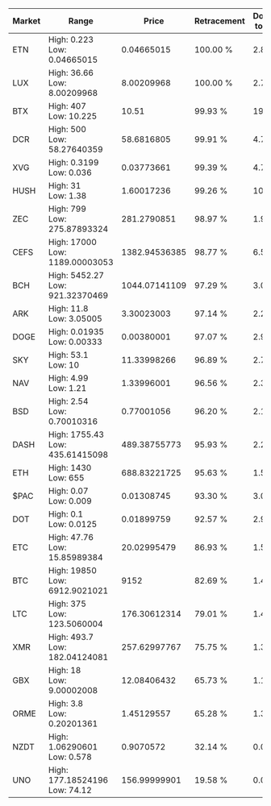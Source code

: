 | Market | Range | Price| Retracement | Doubles to 50% |
| --- | --- | --- | --- | --- |
| ETN | High: 0.223<br />Low: 0.04665015 | 0.04665015 | 100.00 % | 2.89 |
| LUX | High: 36.66<br />Low: 8.00209968 | 8.00209968 | 100.00 % | 2.79 |
| BTX | High: 407<br />Low: 10.225 | 10.51 | 99.93 % | 19.85 |
| DCR | High: 500<br />Low: 58.27640359 | 58.6816805 | 99.91 % | 4.76 |
| XVG | High: 0.3199<br />Low: 0.036 | 0.03773661 | 99.39 % | 4.72 |
| HUSH | High: 31<br />Low: 1.38 | 1.60017236 | 99.26 % | 10.12 |
| ZEC | High: 799<br />Low: 275.87893324 | 281.2790851 | 98.97 % | 1.91 |
| CEFS | High: 17000<br />Low: 1189.00003053 | 1382.94536385 | 98.77 % | 6.58 |
| BCH | High: 5452.27<br />Low: 921.32370469 | 1044.07141109 | 97.29 % | 3.05 |
| ARK | High: 11.8<br />Low: 3.05005 | 3.30023003 | 97.14 % | 2.25 |
| DOGE | High: 0.01935<br />Low: 0.00333 | 0.00380001 | 97.07 % | 2.98 |
| SKY | High: 53.1<br />Low: 10 | 11.33998266 | 96.89 % | 2.78 |
| NAV | High: 4.99<br />Low: 1.21 | 1.33996001 | 96.56 % | 2.31 |
| BSD | High: 2.54<br />Low: 0.70010316 | 0.77001056 | 96.20 % | 2.10 |
| DASH | High: 1755.43<br />Low: 435.61415098 | 489.38755773 | 95.93 % | 2.24 |
| ETH | High: 1430<br />Low: 655 | 688.83221725 | 95.63 % | 1.51 |
| $PAC | High: 0.07<br />Low: 0.009 | 0.01308745 | 93.30 % | 3.02 |
| DOT | High: 0.1<br />Low: 0.0125 | 0.01899759 | 92.57 % | 2.96 |
| ETC | High: 47.76<br />Low: 15.85989384 | 20.02995479 | 86.93 % | 1.59 |
| BTC | High: 19850<br />Low: 6912.9021021 | 9152 | 82.69 % | 1.46 |
| LTC | High: 375<br />Low: 123.5060004 | 176.30612314 | 79.01 % | 1.41 |
| XMR | High: 493.7<br />Low: 182.04124081 | 257.62997767 | 75.75 % | 1.31 |
| GBX | High: 18<br />Low: 9.00002008 | 12.08406432 | 65.73 % | 1.12 |
| ORME | High: 3.8<br />Low: 0.20201361 | 1.45129557 | 65.28 % | 1.38 |
| NZDT | High: 1.06290601<br />Low: 0.578 | 0.9070572 | 32.14 % | 0.00 |
| UNO | High: 177.18524196<br />Low: 74.12 | 156.99999901 | 19.58 % | 0.00 |
